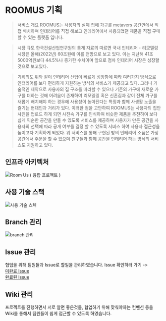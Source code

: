 # ROOMUS 기획
> 서비스 개요
  ROOMUS는 사용자의 실제 집에 가구를 metavers 공간안에서 직접 배치하며 인테리어를 직접 해보고 인테리어에서 사용되었던 제품을 직접 구매할 수 있는 플랫폼 입니다.

> 시장 규모
  한국건설산업연구원의 통계 자료의 따르면 국내 인테리어・리모델링 시장은 올해(2022년) 60조원에 이를 전망으로 보고 있다.
  이는 지난해 41조5000억원보다 44.5%나 증가한 수치이며 앞으로 점차 인테리어 시장은 성장할 것으로 보고있다.
  
> 기획의도
  위와 같이 인테리어 산업이 빠르게 성장함에 따라 여러가지 방식으로 인터리어를 보다 편리하게 지원하는 방식의 서비스가 제공되고 있다.
  그러나 기술적인 제약으로 사용자의 집 구조를 따라할 수 있으나 기존의 가구에 새로운 가구를 더하는 것에 어려움이 존재하여 
  리모델링 혹은 신혼집과 같이 전체 가구를 새롭게 배치해야 하는 경우에 사용성이 높아진다는 특징과 함께 사생활 노출을 즐기는 현대인과 거리가 있다.
  이러한 점을 고안하여 ROOMUS는 사용자의 집안 사진을 업로드 하게 되면 사진속 가구를 인식하여 비슷한 제품을 추천하여 보다 쉽게 익순한 공간을 만들 수 있도록 서비스를 제공하며
  사용자가 만든 공간을 사용자의 선택에 따라 공개 여부를 결정 할 수 있도록 서비스 하여 사용자 접근성을 높이고자 기획하게 되었다.
  위 서비스를 통해 구현된 방의 인테리어 소품은 가상 공간에서 주문을 할 수 있으며 친구들과 함께 공간을 인테리어 하는 방식의 서비스도 지원하고 있다.

## 인프라 아키텍처
![Room Us ( 융합 프로젝트 )](https://user-images.githubusercontent.com/67566068/204130050-e55da51b-f8d9-4286-9272-05e05b2e7416.png)

## 사용 기술 스택
![사용 기술 스텍](https://user-images.githubusercontent.com/67566068/204131442-d6a865c2-9835-4780-874e-ddf67043281c.png)

## Branch 관리  
![branch 관리](https://user-images.githubusercontent.com/96860725/204169983-bd029365-67f6-4264-b819-bb42418c102a.png)


## Issue 관리  
협업을 위해 팀원들과 Issue로 할일을 관리하였습니다. Issue 확인하러 가기 ->  
[미완료 Issue](https://github.com/mtvs-6man/roomus-application-server/issues)  
[완료된 Issue](https://github.com/mtvs-6man/roomus-application-server/issues?q=is%3Aissue+is%3Aclosed)

## Wiki 관리  
프로젝트를 진행하면서 서로 알면 좋은것들, 협업하기 위해 맞춰야하는 컨벤션 등을 Wiki를 통해서 팀원들이 쉽게 접근할 수 있도록 하였습니다.
